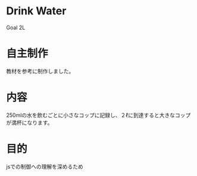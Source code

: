 # Drink Water
Goal 2L

# 自主制作
教材を参考に制作しました。

# 内容
250mlの水を飲むごとに小さなコップに記録し、２ℓに到達すると大きなコップが満杯になります。

# 目的
jsでの制御への理解を深めるため
